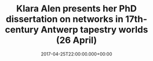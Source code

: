 ---
post: true
layout: post
date: 2017-04-25T22:00:00.000+00:00
categories: note
title: Klara Alen presents her PhD dissertation on networks in 17th-century Antwerp
  tapestry worlds (26 April)
authors: ''
journal: ''
file: ''

---